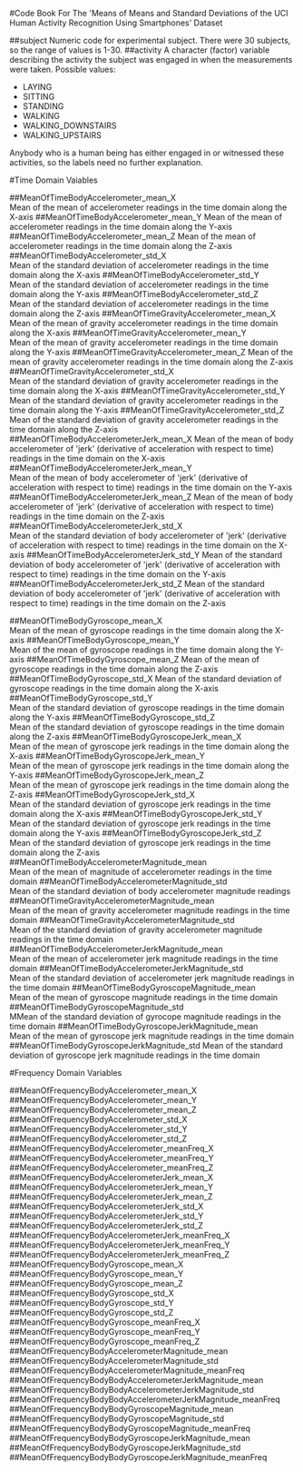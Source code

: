 #Code Book For The 'Means of Means and Standard Deviations of the UCI Human Activity Recognition Using Smartphones' Dataset 
 
##subject
Numeric code for experimental subject. There were 30 subjects, so the range of values is 1-30.
##activity
A character (factor) variable describing the activity the subject was engaged in when the measurements were taken. Possible values:

* LAYING
* SITTING
* STANDING
* WALKING
* WALKING_DOWNSTAIRS
* WALKING_UPSTAIRS

Anybody who is a human being has either engaged in or witnessed these activities, so the labels need no further explanation.

#Time Domain Vaiables

##MeanOfTimeBodyAccelerometer_mean_X                        
Mean of the mean of accelerometer readings in the time domain along the X-axis
##MeanOfTimeBodyAccelerometer_mean_Y
Mean of the mean of accelerometer readings in the time domain along the Y-axis
##MeanOfTimeBodyAccelerometer_mean_Z
Mean of the mean of accelerometer readings in the time domain along the Z-axis
##MeanOfTimeBodyAccelerometer_std_X                         
Mean of the standard deviation of accelerometer readings in the time domain along the X-axis
##MeanOfTimeBodyAccelerometer_std_Y                         
Mean of the standard deviation of accelerometer readings in the time domain along the Y-axis
##MeanOfTimeBodyAccelerometer_std_Z                         
Mean of the standard deviation of accelerometer readings in the time domain along the Z-axis
##MeanOfTimeGravityAccelerometer_mean_X
Mean of the mean of gravity accelerometer readings in the time domain along the X-axis
##MeanOfTimeGravityAccelerometer_mean_Y                     
Mean of the mean of gravity accelerometer readings in the time domain along the Y-axis
##MeanOfTimeGravityAccelerometer_mean_Z
Mean of the mean of gravity accelerometer readings in the time domain along the Z-axis
##MeanOfTimeGravityAccelerometer_std_X                      
Mean of the standard deviation of gravity accelerometer readings in the time domain along the X-axis
##MeanOfTimeGravityAccelerometer_std_Y
Mean of the standard deviation of gravity accelerometer readings in the time domain along the Y-axis
##MeanOfTimeGravityAccelerometer_std_Z                      
Mean of the standard deviation of gravity accelerometer readings in the time domain along the Z-axis
##MeanOfTimeBodyAccelerometerJerk_mean_X
Mean of the mean of body accelerometer of 'jerk' (derivative of acceleration with respect to time) readings in the time domain on the X-axis
##MeanOfTimeBodyAccelerometerJerk_mean_Y                    
Mean of the mean of body accelerometer of 'jerk' (derivative of acceleration with respect to time) readings in the time domain on the Y-axis
##MeanOfTimeBodyAccelerometerJerk_mean_Z
Mean of the mean of body accelerometer of 'jerk' (derivative of acceleration with respect to time) readings in the time domain on the Z-axis
##MeanOfTimeBodyAccelerometerJerk_std_X                     
Mean of the standard deviation of body accelerometer of 'jerk' (derivative of acceleration with respect to time) readings in the time domain on the X-axis
##MeanOfTimeBodyAccelerometerJerk_std_Y
Mean of the standard deviation of body accelerometer of 'jerk' (derivative of acceleration with respect to time) readings in the time domain on the Y-axis
##MeanOfTimeBodyAccelerometerJerk_std_Z
Mean of the standard deviation of body accelerometer of 'jerk' (derivative of acceleration with respect to time) readings in the time domain on the Z-axis

##MeanOfTimeBodyGyroscope_mean_X                            
Mean of the mean of gyroscope readings in the time domain along the X-axis
##MeanOfTimeBodyGyroscope_mean_Y                            
Mean of the mean of gyroscope readings in the time domain along the Y-axis
##MeanOfTimeBodyGyroscope_mean_Z
Mean of the mean of gyroscope readings in the time domain along the Z-axis
##MeanOfTimeBodyGyroscope_std_X
Mean of the standard deviation of gyroscope readings in the time domain along the X-axis
##MeanOfTimeBodyGyroscope_std_Y                             
Mean of the standard deviation of gyroscope readings in the time domain along the Y-axis
##MeanOfTimeBodyGyroscope_std_Z                             
Mean of the standard deviation of gyroscope readings in the time domain along the Z-axis
##MeanOfTimeBodyGyroscopeJerk_mean_X                        
Mean of the mean of gyroscope jerk readings in the time domain along the X-axis
##MeanOfTimeBodyGyroscopeJerk_mean_Y                        
Mean of the mean of gyroscope jerk readings in the time domain along the Y-axis
##MeanOfTimeBodyGyroscopeJerk_mean_Z                        
Mean of the mean of gyroscope jerk readings in the time domain along the Z-axis
##MeanOfTimeBodyGyroscopeJerk_std_X                         
Mean of the standard deviation of gyroscope jerk readings in the time domain along the X-axis
##MeanOfTimeBodyGyroscopeJerk_std_Y                         
Mean of the standard deviation of gyroscope jerk readings in the time domain along the Y-axis
##MeanOfTimeBodyGyroscopeJerk_std_Z                         
Mean of the standard deviation of gyroscope jerk readings in the time domain along the Z-axis
##MeanOfTimeBodyAccelerometerMagnitude_mean                 
Mean of the mean of magnitude of accelerometer readings in the time domain
##MeanOfTimeBodyAccelerometerMagnitude_std                  
Mean of the standard deviation of body accelerometer magnitude readings
##MeanOfTimeGravityAccelerometerMagnitude_mean              
Mean of the mean of gravity accelerometer magnitude readings in the time domain
##MeanOfTimeGravityAccelerometerMagnitude_std               
Mean of the standard deviation of gravity accelerometer magnitude readings in the time domain
##MeanOfTimeBodyAccelerometerJerkMagnitude_mean             
Mean of the mean of accelerometer jerk magnitude readings in the time domain
##MeanOfTimeBodyAccelerometerJerkMagnitude_std              
Mean of the standard deviation of accelerometer jerk magnitude readings in the time domain
##MeanOfTimeBodyGyroscopeMagnitude_mean                     
Mean of the mean of gyroscope magnitude readings in the time domain
##MeanOfTimeBodyGyroscopeMagnitude_std                      
MMean of the standard deviation of gyrocope magnitude readings in the time domain
##MeanOfTimeBodyGyroscopeJerkMagnitude_mean                 
Mean of the mean of gyroscope jerk magnitude readings in the time domain
##MeanOfTimeBodyGyroscopeJerkMagnitude_std
Mean of the standard deviation of gyroscope jerk magnitude readings in the time domain

#Frequency Domain Variables

##MeanOfFrequencyBodyAccelerometer_mean_X                   
##MeanOfFrequencyBodyAccelerometer_mean_Y                   
##MeanOfFrequencyBodyAccelerometer_mean_Z                   
##MeanOfFrequencyBodyAccelerometer_std_X                    
##MeanOfFrequencyBodyAccelerometer_std_Y                    
##MeanOfFrequencyBodyAccelerometer_std_Z                    
##MeanOfFrequencyBodyAccelerometer_meanFreq_X               
##MeanOfFrequencyBodyAccelerometer_meanFreq_Y               
##MeanOfFrequencyBodyAccelerometer_meanFreq_Z               
##MeanOfFrequencyBodyAccelerometerJerk_mean_X               
##MeanOfFrequencyBodyAccelerometerJerk_mean_Y               
##MeanOfFrequencyBodyAccelerometerJerk_mean_Z               
##MeanOfFrequencyBodyAccelerometerJerk_std_X                
##MeanOfFrequencyBodyAccelerometerJerk_std_Y                
##MeanOfFrequencyBodyAccelerometerJerk_std_Z                
##MeanOfFrequencyBodyAccelerometerJerk_meanFreq_X           
##MeanOfFrequencyBodyAccelerometerJerk_meanFreq_Y           
##MeanOfFrequencyBodyAccelerometerJerk_meanFreq_Z           
##MeanOfFrequencyBodyGyroscope_mean_X                       
##MeanOfFrequencyBodyGyroscope_mean_Y                       
##MeanOfFrequencyBodyGyroscope_mean_Z                       
##MeanOfFrequencyBodyGyroscope_std_X                        
##MeanOfFrequencyBodyGyroscope_std_Y                        
##MeanOfFrequencyBodyGyroscope_std_Z                        
##MeanOfFrequencyBodyGyroscope_meanFreq_X                   
##MeanOfFrequencyBodyGyroscope_meanFreq_Y                   
##MeanOfFrequencyBodyGyroscope_meanFreq_Z                   
##MeanOfFrequencyBodyAccelerometerMagnitude_mean            
##MeanOfFrequencyBodyAccelerometerMagnitude_std             
##MeanOfFrequencyBodyAccelerometerMagnitude_meanFreq        
##MeanOfFrequencyBodyBodyAccelerometerJerkMagnitude_mean    
##MeanOfFrequencyBodyBodyAccelerometerJerkMagnitude_std     
##MeanOfFrequencyBodyBodyAccelerometerJerkMagnitude_meanFreq
##MeanOfFrequencyBodyBodyGyroscopeMagnitude_mean            
##MeanOfFrequencyBodyBodyGyroscopeMagnitude_std             
##MeanOfFrequencyBodyBodyGyroscopeMagnitude_meanFreq        
##MeanOfFrequencyBodyBodyGyroscopeJerkMagnitude_mean        
##MeanOfFrequencyBodyBodyGyroscopeJerkMagnitude_std         
##MeanOfFrequencyBodyBodyGyroscopeJerkMagnitude_meanFreq  
